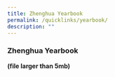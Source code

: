 ```yaml
---
title: Zhenghua Yearbook
permalink: /quicklinks/yearbook/
description: ""
---
```

### Zhenghua Yearbook
**(file larger than 5mb)**
